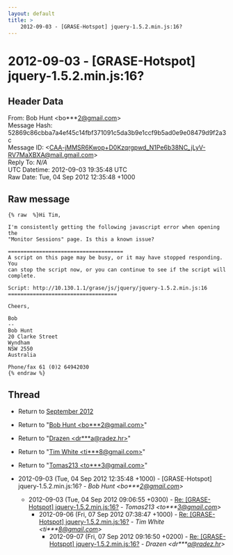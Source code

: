 ```yaml
---
layout: default
title: >
    2012-09-03 - [GRASE-Hotspot] jquery-1.5.2.min.js:16?
---
```


# 2012-09-03 - [GRASE-Hotspot] jquery-1.5.2.min.js:16?

## Header Data

From: Bob Hunt \<bo***2@gmail.com\><br>
Message Hash: 52869c86cbba7a4ef45c14fbf371091c5da3b9e1ccf9b5ad0e9e08479d9f2a3c<br>
Message ID: \<CAA-jMMSR6Kwop+D0Kzqrgpwd_N1Pe6b38NC_jLyV-RV7MaXBXA@mail.gmail.com\><br>
Reply To: _N/A_<br>
UTC Datetime: 2012-09-03 19:35:48 UTC<br>
Raw Date: Tue, 04 Sep 2012 12:35:48 +1000<br>

## Raw message

```
{% raw  %}Hi Tim,

I'm consistently getting the following javascript error when opening the
"Monitor Sessions" page. Is this a known issue?

=====================================
A script on this page may be busy, or it may have stopped responding. You
can stop the script now, or you can continue to see if the script will
complete.

Script: http://10.130.1.1/grase/js/jquery/jquery-1.5.2.min.js:16
===================================

Cheers,

Bob
-- 
Bob Hunt
20 Clarke Street
Wyndham
NSW 2550
Australia

Phone/fax 61 (0)2 64942030
{% endraw %}
```

## Thread

+ Return to [September 2012](/archive/2012/09)

+ Return to "[Bob Hunt <bo***2<span>@</span>gmail.com>](/authors/bo___2_at_gmail_com)"
+ Return to "[Drazen <dr***a<span>@</span>radez.hr>](/authors/dr___a_at_radez_hr)"
+ Return to "[Tim White <ti***8<span>@</span>gmail.com>](/authors/ti___8_at_gmail_com)"
+ Return to "[Tomas213 <to***3<span>@</span>gmail.com>](/authors/to___3_at_gmail_com)"

+ 2012-09-03 (Tue, 04 Sep 2012 12:35:48 +1000) - [GRASE-Hotspot] jquery-1.5.2.min.js:16? - _Bob Hunt \<bo***2@gmail.com\>_
  + 2012-09-03 (Tue, 04 Sep 2012 09:06:55 +0300) - [Re: [GRASE-Hotspot] jquery-1.5.2.min.js:16?](/archive/2012/09/758a512df57c163e50393703068dc4d2b54df3ed5688b135e01f5ccde94c6672) - _Tomas213 \<to***3@gmail.com\>_
    + 2012-09-06 (Fri, 07 Sep 2012 07:38:47 +1000) - [Re: [GRASE-Hotspot] jquery-1.5.2.min.js:16?](/archive/2012/09/9f932db3cfcac07130fad50f74c84727ba81bedbfbc774a6928fef02d97276a9) - _Tim White \<ti***8@gmail.com\>_
      + 2012-09-07 (Fri, 07 Sep 2012 09:16:50 +0200) - [Re: [GRASE-Hotspot] jquery-1.5.2.min.js:16?](/archive/2012/09/08990a91771386d695223dcc6d9238c38d143921dc555e5821e4f7d0c6b85a50) - _Drazen \<dr***a@radez.hr\>_

